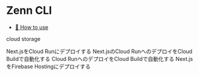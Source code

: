 # Zenn CLI

* [📘 How to use](https://zenn.dev/zenn/articles/zenn-cli-guide)

cloud storage

Next.jsをCloud Runにデプロイする
Next.jsのCloud RunへのデプロイをCloud Buildで自動化する
Cloud RunへのデプロイをCloud Buildで自動化する
Next.jsをFirebase Hostingにデプロイする

